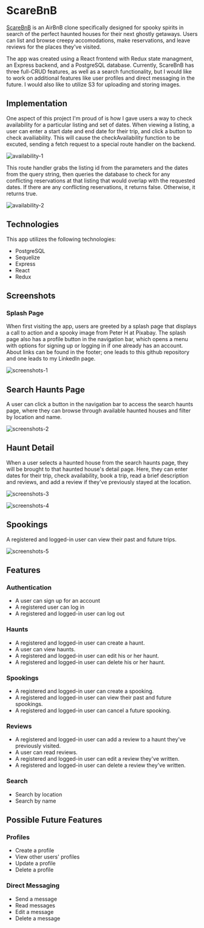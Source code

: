 # ScareBnB
[ScareBnB](https://scarebnb-react-app.herokuapp.com) is an AirBnB clone specifically designed for spooky spirits in search of the perfect haunted houses for their next ghostly getaways. Users can list and browse creepy accomodations, make reservations, and leave reviews for the places they've visited.

The app was created using a React frontend with Redux state managment, an Express backend, and a PostgreSQL database. Currently, ScareBnB has three full-CRUD features, as well as a search functionality, but I would like to work on additional features like user profiles and direct messaging in the future. I would also like to utilize S3 for uploading and storing images.

## Implementation

One aspect of this project I'm proud of is how I gave users a way to check availability for a particular listing and set of dates. When viewing a listing, a user can enter a start date and end date for their trip, and click a button to check availiability. This will cause the checkAvailability function to be excuted, sending a fetch request to a special route handler on the backend.

![availability-1](https://user-images.githubusercontent.com/88861592/164079203-e67a5dd7-2aef-4b27-8036-6d569db40ef0.PNG)

This route handler grabs the listing id from the parameters and the dates from the query string, then queries the database to check for any conflicting reservations at that listing that would overlap with the requested dates. If there are any conflicting reservations, it returns false. Otherwise, it returns true.

![availability-2](https://user-images.githubusercontent.com/88861592/164079733-1a5b6cda-15bc-48f5-a981-cdf9e00b4bb7.PNG)

## Technologies
This app utilizes the following technologies:
- PostgreSQL
- Sequelize
- Express
- React
- Redux

## Screenshots

### Splash Page

When first visiting the app, users are greeted by a splash page that displays a call to action and a spooky image from Peter H at Pixabay. The splash page also has a profile button in the navigation bar, which opens a menu with options for signing up or logging in if one already has an account. About links can be found in the footer; one leads to this github repository and one leads to my LinkedIn page.

![screenshots-1](https://user-images.githubusercontent.com/88861592/164080495-786299e7-2dfe-4aee-86ed-9372f07b6b84.PNG)

## Search Haunts Page

A user can click a button in the navigation bar to access the search haunts page, where they can browse through available haunted houses and filter by location and name.

![screenshots-2](https://user-images.githubusercontent.com/88861592/164081034-de0a1828-9822-4bff-9266-ce374b1ff79b.PNG)

## Haunt Detail

When a user selects a haunted house from the search haunts page, they will be brought to that haunted house's detail page. Here, they can enter dates for their trip, check availability, book a trip, read a brief description and reviews, and add a review if they've previously stayed at the location.

![screenshots-3](https://user-images.githubusercontent.com/88861592/164082014-fdbb0dd8-bae8-48ef-8c5d-c188be657efc.PNG)

![screenshots-4](https://user-images.githubusercontent.com/88861592/164082074-a35f532a-de88-4651-9bac-1a73e23fe686.PNG)

## Spookings

A registered and logged-in user can view their past and future trips.

![screenshots-5](https://user-images.githubusercontent.com/88861592/164082436-137e8afd-ec52-4ca8-b6bb-0a0a19cfbe80.PNG)

## Features

### Authentication
- A user can sign up for an account
- A registered user can log in
- A registered and logged-in user can log out

### Haunts
- A registered and logged-in user can create a haunt.
- A user can view haunts.
- A registered and logged-in user can edit his or her haunt.
- A registered and logged-in user can delete his or her haunt.

### Spookings
- A registered and logged-in user can create a spooking.
- A registered and logged-in user can view their past and future spookings.
- A registered and logged-in user can cancel a future spooking.

### Reviews
- A registered and logged-in user can add a review to a haunt they've previously visited.
- A user can read reviews.
- A registered and logged-in user can edit a review they've written.
- A registered and logged-in user can delete a review they've written.

### Search
- Search by location
- Search by name

## Possible Future Features

### Profiles
- Create a profile
- View other users' profiles
- Update a profile
- Delete a profile

### Direct Messaging
- Send a message
- Read messages
- Edit a message
- Delete a message
